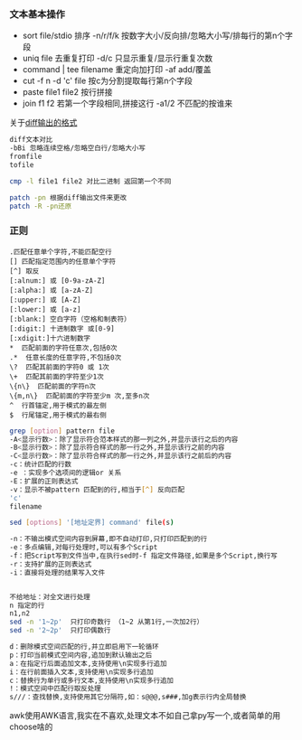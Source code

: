 ### 文本基本操作
- sort file/stdio 排序 -n/r/f/k 按数字大小/反向排/忽略大小写/排每行的第n个字段
- uniq file 去重复打印 -d/c 只显示重复/显示行重复次数
- command | tee filename 重定向加打印 -af add/覆盖
- cut -f n -d 'c' file 按c为分割提取每行第n个字段
- paste file1 file2 按行拼接
- join f1 f2 若第一个字段相同,拼接这行 -a1/2 不匹配的按谁来

关于[diff输出的格式](https://www.ruanyifeng.com/blog/2012/08/how_to_read_diff.html)
```bash
diff文本对比
-bBi 忽略连续空格/忽略空白行/忽略大小写 
fromfile 
tofile

cmp -l file1 file2 对比二进制 返回第一个不同

patch -pn 根据diff输出文件来更改
patch -R -pn还原
```

### 正则
```
.匹配任意单个字符,不能匹配空行
[] 匹配指定范围内的任意单个字符
[^] 取反
[:alnum:] 或 [0-9a-zA-Z]
[:alpha:] 或 [a-zA-Z]
[:upper:] 或 [A-Z]
[:lower:] 或 [a-z]
[:blank:] 空白字符（空格和制表符）
[:digit:] 十进制数字 或[0-9]
[:xdigit:]十六进制数字
*  匹配前面的字符任意次,包括0次
.*  任意长度的任意字符,不包括0次
\?  匹配其前面的字符0 或 1次
\+  匹配其前面的字符至少1次
\{n\}  匹配前面的字符n次
\{m,n\}  匹配前面的字符至少m 次,至多n次
^  行首锚定,用于模式的最左侧
$  行尾锚定,用于模式的最右侧 
```
```bash
grep [option] pattern file
-A<显示行数>：除了显示符合范本样式的那一列之外,并显示该行之后的内容 
-B<显示行数>：除了显示符合样式的那一行之外,并显示该行之前的内容 
-C<显示行数>：除了显示符合样式的那一行之外,并显示该行之前后的内容 
-c：统计匹配的行数
-e ：实现多个选项间的逻辑or 关系
-E：扩展的正则表达式 
-v：显示不被pattern 匹配到的行,相当于[^] 反向匹配
'c'  
filename  
```
```bash
sed [options] '[地址定界] command' file(s)

-n：不输出模式空间内容到屏幕,即不自动打印,只打印匹配到的行
-e：多点编辑,对每行处理时,可以有多个Script
-f：把Script写到文件当中,在执行sed时-f 指定文件路径,如果是多个Script,换行写
-r：支持扩展的正则表达式
-i：直接将处理的结果写入文件


不给地址：对全文进行处理
n 指定的行
n1,n2
sed -n '1~2p'  只打印奇数行 （1~2 从第1行,一次加2行）
sed -n '2~2p'  只打印偶数行

d：删除模式空间匹配的行,并立即启用下一轮循环
p：打印当前模式空间内容,追加到默认输出之后
a：在指定行后面追加文本,支持使用\n实现多行追加
i：在行前面插入文本,支持使用\n实现多行追加
c：替换行为单行或多行文本,支持使用\n实现多行追加
!：模式空间中匹配行取反处理
s///：查找替换,支持使用其它分隔符,如：s@@@,s###,加g表示行内全局替换
```

awk使用AWK语言,我实在不喜欢,处理文本不如自己拿py写一个,或者简单的用choose啥的
